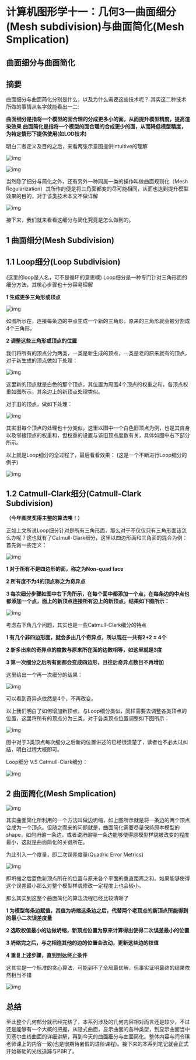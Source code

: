 # 计算机图形学十一：几何3—曲面细分(Mesh subdivision)与曲面简化(Mesh Smplication)

## **曲面细分与曲面简化**

## **摘要**

曲面细分与曲面简化分别是什么，以及为什么需要这些技术呢？ 其实这二种技术所做的事情从名字就能看出一二:

**曲面细分是指将一个模型的面合理的分成更多小的面，从而提升模型精度，提高渲染效果** **曲面简化是指将一个模型的面合理的合成更少的面，从而降低模型精度，为特定情形下提供使用(如LOD技术)**

明白二者定义及目的之后，来看两张示意图提供intuitive的理解

![img](./img/11-1.png)

![img](./img/11-2.png)

当然除了细分与简化之外，还有另外一种同属一类的操作叫做曲面规则化（Mesh Regularization）其所作的便是将三角面都变的尽可能相同，从而也达到提升模型效果的目的，对于该类技术本文不做详解

![img](./img/11-3.png)

接下来，我们就来看看这细分与简化究竟是怎么做到的。

## **1 曲面细分(Mesh Subdivision)**

## **1.1 Loop细分(Loop Subdivision)**

(这里的loop是人名，可不是循环的意思噢) Loop细分是一种专门针对三角形面的细分方法，其核心步骤也十分容易理解

**1 生成更多三角形或顶点**

![img](./img/11-4.png)

如图所示在，连接每条边的中点生成一个新的三角形，原来的三角形就会被分割成4个三角形。

**2 调整这些三角形或顶点的位置**

我们将所有的顶点分为两类，一类是新生成的顶点，一类是老的原来就有的顶点，对于新生成的顶点做如下处理：

![img](./img/11-5.png)

这里新的顶点就是白色的那个顶点，其位置为周围4个顶点的权重之和，各顶点权重如图所示，其余边上的新顶点处理类似。

对于旧的顶点，做如下处理：

![img](./img/11-6.png)

其实旧每个顶点的处理也十分类似，这里以图中一个白色旧顶点为例，也是其自身以及邻接顶点的权重和，但权重的设置与该旧顶点度数有关，具体如图中右下部分所示。

以上就是Loop细分的全过程了，最后看看效果： (这是一个不断进行Loop细分的例子)

![img](./img/11-7.png)



## **1.2 Catmull-Clark细分(Catmull-Clark Subdivision)**

**（今年图灵奖得主整的算法噢！）**

正如上文所说Loop细分针对是所有三角形面，那么对于不仅仅只有三角形面该怎么办呢？这也就有了Catmull-Clark细分，这里以四边形面和三角面的混合为例： 首先做一些定义：

![img](./img/11-8.png)

**1 对于所有不是四边形的面，称之为Non-quad face**

**2 所有度不为4的顶点称之为奇异点**

**3 每次细分步骤如图中右下角所示，在每个面中都添加一个点，在每条边的中点也都添加一个点，面上的新顶点连接所有边上的新顶点，结果如下图所示：**

![img](./img/11-9.png)

考虑右下角几个问题，其实也是一些Catmull-Clark细分的特点

**1 有几个非四边形面，就会多出几个奇异点，所以现在一共有2+2 = 4个**

**2 新多出来的奇异点的度数与原来所在面的边数相等，如这里就是3度**

**3 第一次细分之后所有面都会变成四边形，且往后奇异点数目不再增加**

这里给出一个再一次细分的结果：

![img](./img/11-10.png)

可以看到奇异点依然是4个，不再改变。

以上我们明白了如何增加新顶点，与Loop细分类似，同样需要去调整各类顶点的位置，这里将所有的顶点分为三类，对于各类顶点位置调整如下图所示：

![img](./img/11-11.png)

图中对于3类顶点每次细分之后新的位置讲述的已经很清楚了，读者也不必太过纠结，明白过程大概即可。

Loop细分 V.S Catmull-Clark细分：

![img](./img/11-12.png)



## **2 曲面简化(Mesh Smplication)**



![img](./img/11-13.png)

其实曲面简化所利用的一个方法叫做边坍缩，如上图所示就是将一条边的两个顶点合成为一个顶点。但随之而来的问题就是，曲面简化需要尽量保持原本模型的shape，如何坍缩一条边，或者说坍缩哪一条边能够使得原模型样貌被改变的程度最小，这就是曲面简化的关键所在。

为此引入一个度量，即二次误差度量(Quadric Error Metrics)

![img](./img/11-14.png)

即坍缩之后蓝色新顶点所在的位置与原来各个平面的垂直距离之和。如果能够使得这个误差最小那么对整个模型样貌修改一定程度上也会较小。

那么其实到这整个曲面简化的算法流程已经比较清晰了

**1 为模型每条边赋值，其值为坍缩这条边之后，代替两个老顶点的新顶点所能得到的最小二次误差度量**

**2 选取权值最小的边做坍缩，新顶点位置为原来计算得出使得二次误差最小的位置**

**3 坍缩完之后，与之相连其他的边的位置会改动，更新这些边的权值**

**4 重复上述步骤，直到到达终止条件**

这其实是一个标准的贪心算法，可能到不了全局最优解，但事实证明最终的结果依然相当不错

![img](./img/11-15.png)



## **总结**

至此整个几何部分就已经完结了，本系列涉及的几何内容相对而言还是较少，不过还是能够有一个大概的把握，从隐式曲面，显示曲面的各种类型，到显示曲面当中贝塞尔曲线曲面的详细讲解，再到今天的曲面细分与曲面简化。整体内容与闫令琪老师课上的内容一致(也是很期待暑假的进阶课程)。接下来的本系列笔记就会正式开始基础的光线追踪与PBR了。
